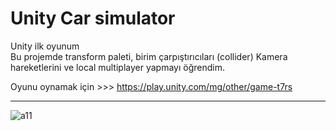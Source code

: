 # Unity Car simulator
Unity ilk oyunum <br>
Bu projemde transform paleti, birim çarpıştırıcıları (collider) Kamera hareketlerini ve local multiplayer yapmayı öğrendim.

Oyunu oynamak için >>> https://play.unity.com/mg/other/game-t7rs
<hr>

![a11](https://github.com/hponline/Unity-Car-Controll/assets/143675421/b693af1d-874c-4e76-82cb-6190637025a8)
